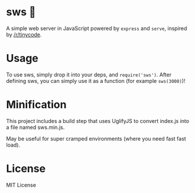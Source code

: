 # sws :rocket:
A simple web server in JavaScript powered by `express` and `serve`, inspired by [/r/tinycode](https://tinycode.reddit.com).

# Usage
To use sws, simply drop it into your deps, and `require('sws')`.
After defining sws, you can simply use it as a function (for example `sws(3000)`)!

# Minification
This project includes a build step that uses UglifyJS to convert index.js into a file named sws.min.js.

May be useful for super cramped environments (where you need fast fast load).

# License
MIT License
